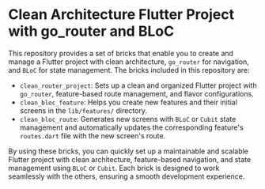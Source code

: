 # Clean Architecture Flutter Project with go_router and BLoC

This repository provides a set of bricks that enable you to create and manage a Flutter project with clean architecture, `go_router` for navigation, and `BLoC` for state management. The bricks included in this repository are:

- `clean_router_project`: Sets up a clean and organized Flutter project with `go_router`, feature-based route management, and flavor configurations.
- `clean_bloc_feature`: Helps you create new features and their initial screens in the `lib/features/` directory.
- `clean_bloc_route`: Generates new screens with `BLoC` or `Cubit` state management and automatically updates the corresponding feature's `routes.dart` file with the new screen's route.

By using these bricks, you can quickly set up a maintainable and scalable Flutter project with clean architecture, feature-based navigation, and state management using `BLoC` or `Cubit`. Each brick is designed to work seamlessly with the others, ensuring a smooth development experience.
